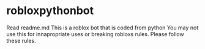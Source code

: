 # robloxpythonbot
Read readme.md
This is a roblox bot that is coded from python
You may not use this for innapropriate uses or breaking robloxs rules. Please follow these rules.
